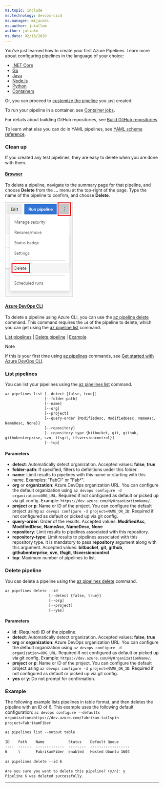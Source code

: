 ```yaml
---
ms.topic: include
ms.technology: devops-cicd
ms.manager: mijacobs
ms.author: jukullam
author: juliakm
ms.date: 02/13/2020
---
```


You've just learned how to create your first Azure Pipelines. Learn more about configuring pipelines in the language of your choice:

* [.NET Core](../ecosystems/dotnet-core.md)
* [Go](../ecosystems/go.md)
* [Java](../ecosystems/java.md)
* [Node.js](../ecosystems/javascript.md)
* [Python](../ecosystems/python.md)
* [Containers](../ecosystems/containers/build-image.md)

Or, you can proceed to [customize the pipeline](../customize-pipeline.md) you just created.

To run your pipeline in a container, see [Container jobs](../process/container-phases.md).

For details about building GitHub repositories, see [Build GitHub repositories](../repos/github.md).

To learn what else you can do in YAML pipelines, see [YAML schema reference](../yaml-schema.md).

### Clean up

If you created any test pipelines, they are easy to delete when you are done with them. 

#### [Browser](#tab/browser)

To delete a pipeline, navigate to the summary page for that pipeline, and choose **Delete** from the **...** menu at the top-right of the page. Type the name of the pipeline to confirm, and choose **Delete**.

![Delete pipeline](../media/get-started-yaml/delete-pipeline.png)

#### [Azure DevOps CLI](#tab/azure-devops-cli/)

To delete a pipeline using Azure CLI, you can use the [az pipeline delete](/cli/azure/pipelines?view=azure-cli-latest&preserve-view=true#ext-azure-devops-az-pipelines-delete) command. This command requires the `id` of the pipeline to delete, which you can get using the [az pipeline list](/cli/azure/pipelines?view=azure-cli-latest&preserve-view=true#ext-azure-devops-az-pipelines-list) command. 

[List pipelines](#list-pipelines) | [Delete pipeline](#delete-pipeline) | [Example](#example)

> [!NOTE]
> If this is your first time using [az pipelines](/cli/azure/pipelines?view=azure-cli-latest&preserve-view=true) commands, see [Get started with Azure DevOps CLI](../../cli/index.md).

### List pipelines

You can list your pipelines using the [az pipelines list](/cli/azure/pipelines?view=azure-cli-latest&preserve-view=true#ext-azure-devops-az-pipelines-list) command.

```azurecli
az pipelines list [--detect {false, true}]
                  [--folder-path]
                  [--name]
                  [--org]
                  [--project]
                  [--query-order {ModifiedAsc, ModifiedDesc, NameAsc, NameDesc, None}]
                  [--repository]
                  [--repository-type {bitbucket, git, github, githubenterprise, svn, tfsgit, tfsversioncontrol}]
                  [--top]
```

#### Parameters

- **detect**: Automatically detect organization. Accepted values: **false**, **true**
- **folder-path**: If specified, filters to definitions under this folder.
- **name**: Limit results to pipelines with this name or starting with this name. Examples: "FabCI" or "Fab*".
- **org** or **organization**: Azure DevOps organization URL. You can configure the default organization using `az devops configure -d organization=ORG_URL`. Required if not configured as default or picked up via git config. Example: `https://dev.azure.com/MyOrganizationName/`.
- **project** or **p**: Name or ID of the project. You can configure the default project using `az devops configure -d project=NAME_OR_ID`. Required if not configured as default or picked up via git config.
- **query-order**: Order of the results. Accepted values: **ModifiedAsc**, **ModifiedDesc**, **NameAsc**, **NameDesc**, **None**
- **repository**: Limit results to pipelines associated with this repository.
- **repository-type**: Limit results to pipelines associated with this repository type. It is mandatory to pass **repository** argument along with this argument. Accepted values: **bitbucket**, **git**, **github**, **githubenterprise**, **svn**, **tfsgit**, **tfsversioncontrol**
- **top**: Maximum number of pipelines to list.

### Delete pipeline

You can delete a pipeline using the [az pipelines delete](/cli/azure/pipelines?view=azure-cli-latest&preserve-view=true#ext-azure-devops-az-pipelines-delete) command.

```azurecli
az pipelines delete --id
                    [--detect {false, true}]
                    [--org]
                    [--project]
                    [--yes]
```

#### Parameters

- **id**: (Required) ID of the pipeline.
- **detect**: Automatically detect organization. Accepted values: **false**, **true**
- **org** or **organization**: Azure DevOps organization URL. You can configure the default organization using `az devops configure -d organization=ORG_URL`. Required if not configured as default or picked up via git config. Example: `https://dev.azure.com/MyOrganizationName/`.
- **project** or **p**: Name or ID of the project. You can configure the default project using `az devops configure -d project=NAME_OR_ID`. Required if not configured as default or picked up via git config.
- **yes** or **y**: Do not prompt for confirmation.

### Example

The following example lists pipelines in table format, and then deletes the pipeline with an ID of 6. This example uses the following default configuration: `az devops configure --defaults organization=https://dev.azure.com/fabrikam-tailspin project=FabrikamFiber`

```azurecli
az pipelines list --output table

ID    Path    Name           Status    Default Queue
----  ------  -------------  --------  ------------------
6     \       FabrikamFiber  enabled   Hosted Ubuntu 1604

az pipelines delete --id 6

Are you sure you want to delete this pipeline? (y/n): y
Pipeline 6 was deleted successfully.
```

* * *
